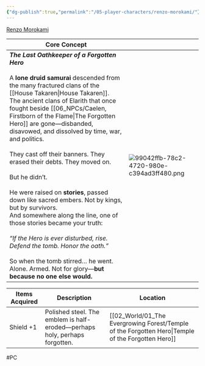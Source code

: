 ```yaml
---
{"dg-publish":true,"permalink":"/05-player-characters/renzo-morokami/"}
---
```


[Renzo Morokami](https://www.dndbeyond.com/characters/149351187)


| Core Concept                                                                                                                                                                                                                                                                                                                                                                                                                                                                                                                                                                                                                                                                                                                                                                                                                 |                                               |
| ---------------------------------------------------------------------------------------------------------------------------------------------------------------------------------------------------------------------------------------------------------------------------------------------------------------------------------------------------------------------------------------------------------------------------------------------------------------------------------------------------------------------------------------------------------------------------------------------------------------------------------------------------------------------------------------------------------------------------------------------------------------------------------------------------------------------------- | --------------------------------------------- |
| ***The Last Oathkeeper of a Forgotten Hero***<br><br>A **lone druid samurai** descended from the many fractured clans of the [[House Takaren\|House Takaren]]. <br>The ancient clans of Elarith that once fought beside [[06_NPCs/Caelen, Firstborn of the Flame\|The Forgotten Hero]] are gone—disbanded, disavowed, and dissolved by time, war, and politics.  <br><br>They cast off their banners. They erased their debts. They moved on.<br><br>But he didn’t.<br><br>He were raised on **stories**, passed down like sacred embers. Not by kings, but by survivors.  <br>And somewhere along the line, one of those stories became your truth:<br><br>_“If the Hero is ever disturbed, rise. Defend the tomb. Honor the oath.”_<br><br>So when the tomb stirred… he went.  <br>Alone. Armed. Not for glory—**but because no one else would.** | ![99042ffb-78c2-4720-980e-c394ad3ff480.png](/img/user/00_GM%20Tools/Media/99042ffb-78c2-4720-980e-c394ad3ff480.png) |

| Items Acquired       | Description                                                                | Location                         |
| -------------------- | -------------------------------------------------------------------------- | -------------------------------- |
| Shield +1            | Polished steel. The emblem is half-eroded—perhaps holy, perhaps forgotten. | [[02_World/01_The Evergrowing Forest/Temple of the Forgotten Hero\|Temple of the Forgotten Hero]] |


#PC